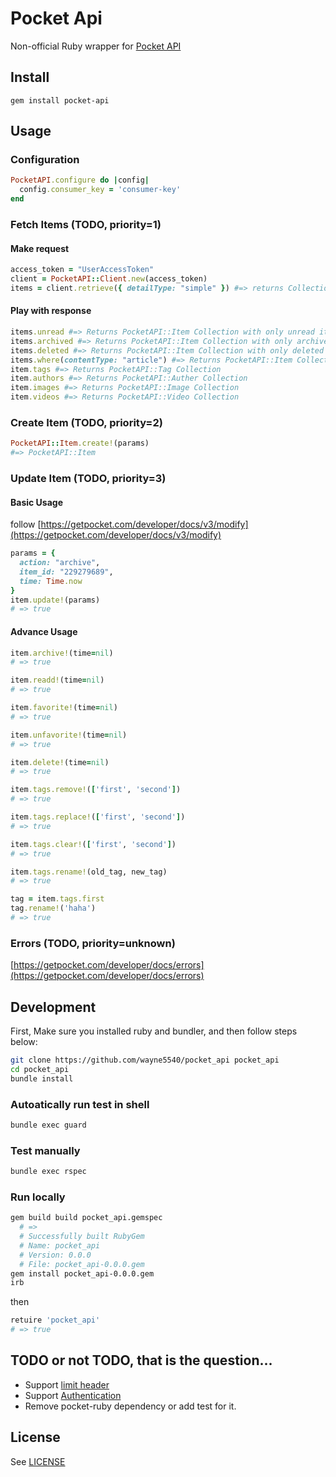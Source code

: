 # Pocket Api

Non-official Ruby wrapper for [Pocket API](https://getpocket.com/developer/)


## Install

```
gem install pocket-api
```

## Usage

### Configuration

```rb
PocketAPI.configure do |config|
  config.consumer_key = 'consumer-key'
end
```

### Fetch Items (TODO, priority=1)

#### Make request

```rb
access_token = "UserAccessToken"
client = PocketAPI::Client.new(access_token)
items = client.retrieve({ detailType: "simple" }) #=> returns Collection of Items
```

#### Play with response

```rb
items.unread #=> Returns PocketAPI::Item Collection with only unread items
items.archived #=> Returns PocketAPI::Item Collection with only archived items
items.deleted #=> Returns PocketAPI::Item Collection with only deleted items
items.where(contentType: "article") #=> Returns PocketAPI::Item Collection with only items tagged as `contentType == "article"`, etc...
item.tags #=> Returns PocketAPI::Tag Collection
item.authors #=> Returns PocketAPI::Auther Collection
item.images #=> Returns PocketAPI::Image Collection
item.videos #=> Returns PocketAPI::Video Collection
```

### Create Item (TODO, priority=2)

```rb
PocketAPI::Item.create!(params)
#=> PocketAPI::Item
```

### Update Item (TODO, priority=3)

#### Basic Usage

follow [https://getpocket.com/developer/docs/v3/modify](https://getpocket.com/developer/docs/v3/modify)

```rb
params = {
  action: "archive",
  item_id: "229279689",
  time: Time.now
}
item.update!(params)
# => true
```

#### Advance Usage

```rb
item.archive!(time=nil)
# => true

item.readd!(time=nil)
# => true

item.favorite!(time=nil)
# => true

item.unfavorite!(time=nil)
# => true

item.delete!(time=nil)
# => true

item.tags.remove!(['first', 'second'])
# => true

item.tags.replace!(['first', 'second'])
# => true

item.tags.clear!(['first', 'second'])
# => true

item.tags.rename!(old_tag, new_tag)
# => true

tag = item.tags.first
tag.rename!('haha')
# => true
```

### Errors (TODO, priority=unknown)

[https://getpocket.com/developer/docs/errors](https://getpocket.com/developer/docs/errors)



## Development

First, Make sure you installed ruby and bundler, and then follow steps below:

```sh
git clone https://github.com/wayne5540/pocket_api pocket_api
cd pocket_api
bundle install
```

### Autoatically run test in shell

```sh
bundle exec guard
```

### Test manually

```sh
bundle exec rspec
```

### Run locally

```sh
gem build build pocket_api.gemspec
  # =>
  # Successfully built RubyGem
  # Name: pocket_api
  # Version: 0.0.0
  # File: pocket_api-0.0.0.gem
gem install pocket_api-0.0.0.gem
irb
```

then

```rb
retuire 'pocket_api'
# => true
```

## TODO or not TODO, that is the question...

* Support [limit header](https://getpocket.com/developer/docs/errors)
* Support [Authentication](https://getpocket.com/developer/docs/authentication)
* Remove pocket-ruby dependency or add test for it.

## License

See [LICENSE](LICENSE.md)
